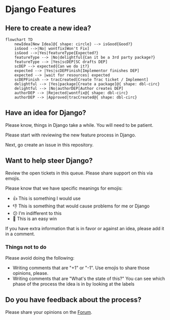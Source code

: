 # Django Features

## Here to create a new idea?

```mermaid
flowchart TD
    newIdea[New Idea]@{ shape: circle} --> isGood{Good?}
    isGood -->|No| wontfix[Won't Fix]
    isGood -->|Yes|featureType{Expected?}
    featureType --> |No|delightful{Can it be a 3rd party package?}
    featureType --> |Yes|scDEP[SC drafts DEP]
    scDEP --> expected{Can we do it?}
    expected --> |Yes|scDEPFinish[Implementor finishes DEP]
    expected --> |wait for resources| expected
    scDEPFinish --> tracCreated[Create Trac ticket / Implement]
    delightful --> |Yes|package[Create a package]@{ shape: dbl-circ}
    delightful --> |No|authorDEP[Author creates DEP]
    authorDEP --> |Rejected|wontfix@{ shape: dbl-circ}
    authorDEP --> |Approved|tracCreated@{ shape: dbl-circ}
```

## Have an idea for Django?

Please know, things in Django take a while. You will need to be patient.

Please start with reviewing the new feature process in Django.

Next, go create an issue in this repository.

## Want to help steer Django?

Review the open tickets in this queue. Please share support on this via emojis.

Please know that we have specific meanings for emojis:

- 👍 This is something I would use
- 👎 This is something that would cause problems for me or Django
- 😕 I’m indifferent to this
- 🎉 This is an easy win

If you have extra information that is in favor or against an idea, please add it in a comment.

### Things not to do

Please avoid doing the following:

- Writing comments that are "+1" or "-1". Use emojis to share those opinions, please.
- Writing comments that are "What's the state of this?" You can see which phase of the process the idea is in by looking at the labels

## Do you have feedback about the process?

Please share your opinions on the [Forum](https://forum.djangoproject.com/c/internals/5).


